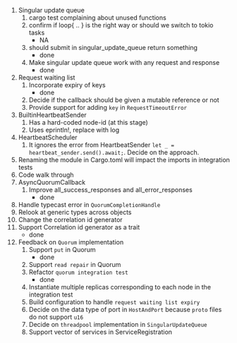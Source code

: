 1. Singular update queue
   1. cargo test complaining about unused functions
   2. confirm if loop{ .. } is the right way or should we switch to tokio tasks
      - NA
   3. should submit in singular_update_queue return something
      - done
   4. Make singular update queue work with any request and response
      - done
2. Request waiting list
   1. Incorporate expiry of keys
      - done
   2. Decide if the callback should be given a mutable reference or not
   3. Provide support for adding `key` in `RequestTimeoutError`
3. BuiltinHeartbeatSender
   1. Has a hard-coded node-id (at this stage)
   2. Uses eprintln!, replace with log
4. HeartbeatScheduler
   1. It ignores the error from HeartbeatSender `let _ = heartbeat_sender.send().await;`. Decide on the approach.
5. Renaming the module in Cargo.toml will impact the imports in integration tests
6. Code walk through
7. AsyncQuorumCallback
   1. Improve all_success_responses and all_error_responses
      - done
8. Handle typecast error in `QuorumCompletionHandle`
9. Relook at generic types across objects
10. Change the correlation id generator
11. Support Correlation id generator as a trait
      - done
12. Feedback on `Quorum` implementation
    1. Support `put` in Quorum
       - done
    2. Support `read repair` in Quorum
    3. Refactor `quorum integration test`
       - done
    4. Instantiate multiple replicas corresponding to each node in the integration test 
    5. Build configuration to handle `request waiting list expiry`
    6. Decide on the data type of port in `HostAndPort` because `proto` files do not support `u16`
    7. Decide on `threadpool` implementation in `SingularUpdateQueue`
    8. Support vector of services in ServiceRegistration